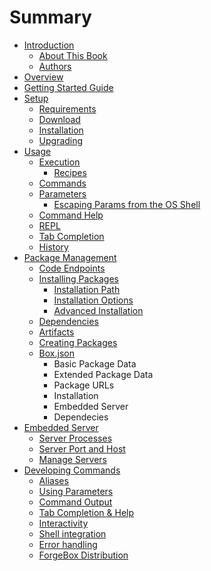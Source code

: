 # Summary

* [Introduction](README.md)
   * [About This Book](introduction/about_this_book.md)
   * [Authors](introduction/authors.md)
* [Overview](overview/overview.md)
* [Getting Started Guide](getting_started_guide.md)
* [Setup](setup/setup.md)
   * [Requirements](setup/requirements.md)
   * [Download](setup/download.md)
   * [Installation](setup/installation.md)
   * [Upgrading](setup/upgrading.md)
* [Usage](usage/usage.md)
   * [Execution](usage/execution.md)
       * [Recipes](recipes.md)
   * [Commands](usage/commands.md)
   * [Parameters](usage/parameters.md)
       * [Escaping Params from the OS Shell](escaping_params_from_the_os_shell.md)
   * [Command Help](command_help.md)
   * [REPL](repl.md)
   * [Tab Completion](usage/tab_completion.md)
   * [History](usage/history.md)
* [Package Management](packages/package_management.md)
   * [Code Endpoints](packages/code_endpoints.md)
   * [Installing Packages](packages/installing_packages.md)
       * [Installation Path](installation_path.md)
       * [Installation Options](installation_options.md)
       * [Advanced Installation](advanced_installation.md)
   * [Dependencies](packages/dependencies.md)
   * [Artifacts](packages/artifacts.md)
   * [Creating Packages](packages/creating_packages.md)
   * [Box.json](packages/boxjson.md)
       * Basic Package Data
       * Extended Package Data
       * Package URLs
       * Installation
       * Embedded Server
       * Dependecies
* [Embedded Server](embedded_server.md)
   * [Server Processes](server_processes.md)
   * [Server Port and Host](server_port_and_host.md)
   * [Manage Servers](manage_servers.md)
* [Developing Commands](developing_commands/developing_commands.md)
   * [Aliases](aliases.md)
   * [Using Parameters](using_parameters.md)
   * [Command Output](command_output.md)
   * [Tab Completion & Help](tab_completion_&_help.md)
   * [Interactivity](interactivity.md)
   * [Shell integration](shell_integration.md)
   * [Error handling](error_handling.md)
   * [ForgeBox Distribution](forgebox_distribution.md)


